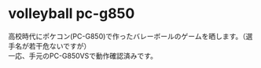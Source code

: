 # volleyball pc-g850
高校時代にポケコン(PC-G850)で作ったバレーボールのゲームを晒します。（選手名が若干危ないですが）  
一応、手元のPC-G850VSで動作確認済みです。  
